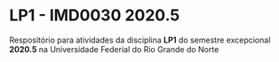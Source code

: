 # LP1 - IMD0030 2020.5
Respositório para atividades da disciplina **LP1** do semestre excepcional **2020.5** na Universidade Federial do Rio Grande do Norte